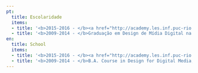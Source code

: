 ```yaml
---
pt:
  title: Escolaridade
  items:
  - title: '<b>2015-2016 - </b><a href="http://academy.les.inf.puc-rio.br" target="_blank" rel="noopener noreferrer">Apple Developer Academy</a>'
  - title: '<b>2009-2014 - </b>Graduação em Design de Mídia Digital na PUC-Rio'
en:
  title: School
  items:
  - title: '<b>2015-2016 - </b><a href="http://academy.les.inf.puc-rio.br" target="_blank" rel="noopener noreferrer">Apple Developer Academy</a>'
  - title: '<b>2009-2014 - </b>B.A. Course in Design for Digital Media, at PUC-Rio'
---
```

